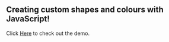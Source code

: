 ## Creating custom shapes and colours with JavaScript!

Click <a href="https://enjaeantonio.github.io/shape-factory/">Here</a> to check out the demo.